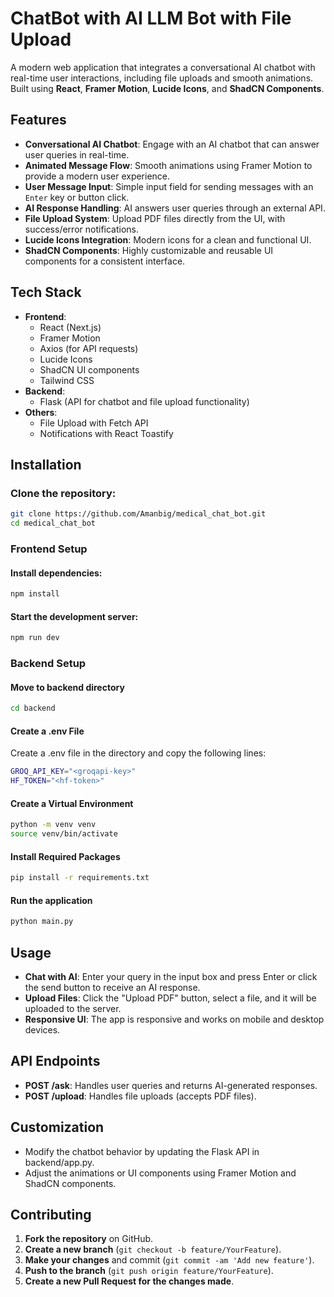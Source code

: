 # ChatBot with AI LLM Bot with File Upload

A modern web application that integrates a conversational AI chatbot with real-time user interactions, including file uploads and smooth animations. Built using **React**, **Framer Motion**, **Lucide Icons**, and **ShadCN Components**.

## Features

- **Conversational AI Chatbot**: Engage with an AI chatbot that can answer user queries in real-time.
- **Animated Message Flow**: Smooth animations using Framer Motion to provide a modern user experience.
- **User Message Input**: Simple input field for sending messages with an `Enter` key or button click.
- **AI Response Handling**: AI answers user queries through an external API.
- **File Upload System**: Upload PDF files directly from the UI, with success/error notifications.
- **Lucide Icons Integration**: Modern icons for a clean and functional UI.
- **ShadCN Components**: Highly customizable and reusable UI components for a consistent interface.

## Tech Stack

- **Frontend**:
  - React (Next.js)
  - Framer Motion
  - Axios (for API requests)
  - Lucide Icons
  - ShadCN UI components
  - Tailwind CSS
- **Backend**:
  - Flask (API for chatbot and file upload functionality)
- **Others**:
  - File Upload with Fetch API
  - Notifications with React Toastify

## Installation
### Clone the repository:
```bash
git clone https://github.com/Amanbig/medical_chat_bot.git
cd medical_chat_bot
```

### Frontend Setup

#### Install dependencies:
```bash
npm install
```

#### Start the development server:
```bash
npm run dev
```

### Backend Setup

#### Move to backend directory
```bash
cd backend
```

#### Create a .env File
Create a .env file in the directory and copy the following lines:
```bash
GROQ_API_KEY="<groqapi-key>"
HF_TOKEN="<hf-token>"
```

#### Create a Virtual Environment
```bash
python -m venv venv
source venv/bin/activate  
```

#### Install Required Packages
```bash
pip install -r requirements.txt
```

#### Run the application
```bash
python main.py
```

## Usage
- **Chat with AI**: Enter your query in the input box and press Enter or click the send button to receive an AI response.
- **Upload Files**: Click the "Upload PDF" button, select a file, and it will be uploaded to the server.
- **Responsive UI**: The app is responsive and works on mobile and desktop devices.

## API Endpoints
- **POST /ask**: Handles user queries and returns AI-generated responses.
- **POST /upload**: Handles file uploads (accepts PDF files).

## Customization
- Modify the chatbot behavior by updating the Flask API in backend/app.py.
- Adjust the animations or UI components using Framer Motion and ShadCN components.

## Contributing

1. **Fork the repository** on GitHub.
2. **Create a new branch** (`git checkout -b feature/YourFeature`).
3. **Make your changes** and commit (`git commit -am 'Add new feature'`).
4. **Push to the branch** (`git push origin feature/YourFeature`).
5. **Create a new Pull Request for the changes made**.
